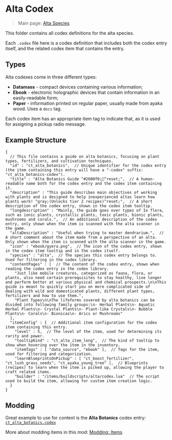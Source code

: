 # Alta Codex

> Main page: [Alta Species](https://github.com/Ceterai/Enternia/wiki/Alta)

This folder contains all codex definitions for the alta species.

Each `.codex` file here is a codex definition that includes both the codex entry itself, and the related codex item that contains the entry.

## Types

Alta codexes come in three different types:

- **Datamass** - compact devices containing various information;
- **Ebook** - electronic holographic devices that contain information in an easily-readable form;
- **Paper** - information printed on regular paper, usually made from ayaka wood. Uses a `docs` tag.

Each codex item has an appropriate item tag to indicate that, as it is used for assigning a pickup radio message.

## Example Structure

```jsonc
{
  // This file contains a guide on alta botanics, focusing on plant types, fertilizers, and cultivation techniques.
  "id" : "ct_alta_botanics",  // Unique identifier for the codex entry (the item containing this entry will have a "-codex" suffix: "ct_alta_botanics-codex").
  "title" : "Alta Botanics Guide ^#2080f0;^reset;",  // A human-readable name both for the codex entry and the codex item containing it.
  "description" : "This guide describes main objectives of working with plants and is designed to help inexperienced altas learn how plants work! ^gray;(Unlocks tier 2 recipes)^reset;",  // A short description of the codex entry, shown in the codex item tooltip.
  "longdescription" : "Mainly, the guide goes over types of Io flora, such as ionic plants, crystallic plants, toxic plants, bionic plants, mushrooms and corals.",  // An additional description of the codex entry, only shown when the item is scanned with the alta scanner in the game.
  "altaDescription" : "Useful when trying to master dendrarium.",  // A short comment about the item made from a perspective of an alta. Only shown when the item is scanned with the alta scanner in the game.
  "icon" : "ebook/gyera.png",  // The icon of the codex entry, shown in the codex item tooltip and in the codex itself.
  "species" : "alta",  // The species this codex entry belongs to. Used for filtering in the codex library.
  "contentPages" : [  // The content of the codex entry, shown when reading the codex entry in the codex library.
    "Just like mobile creatures, categorized as fauna, flora, or plants, also need certain prerequisites to stay healthy, live longer and perform better at various physical and chemical prospects.\n\nThis guide is meant to quickly start you on more complicated side of dealing with wild and domesticated plants, different plant types, fertilizers and how to use them.",
    "Plant Types\n\nThe lifeforms covered by alta botanics can be divided into following family groups:\n- Herbal Plants\n- Aquatic Herbal Plants\n- Crystal Plants\n- Plant-like Crystals\n- Bubble Plants\n- Corals\n- Bionicas\n- Arics or Mushrooms"
  ],
  "itemConfig" : {  // Additional item configuration for the codex item containing this entry.
    "level" : 5,  // The level of the item, used for determining its rarity and power.
    "tooltipKind" : "ct_alta_item_long",  // The kind of tooltip to show when hovering over the item in the inventory.
    "itemTags" : [ "data_source", "ebook" ],  // Tags for the item, used for filtering and categorization.
    "learnBlueprintsOnPickup" : [ "ct_boost_fertilizer", "ct_lush_grass_seeds", "ct_ayaka_young_tree" ],  // Blueprints (recipes) to learn when the item is picked up, allowing the player to craft related items.
    "builder" : "/items/buildscripts/alta/codex.lua"  // The script used to build the item, allowing for custom item creation logic.
  }
}
```

## Modding

Great example to use for context is the **Alta Botanics** codex entry: [`ct_alta_botanics.codex`](ct_alta_botanics.codex)

More about modding items in this mod: [Modding: Items](https://github.com/Ceterai/Enternia/wiki/Modding-Items)
